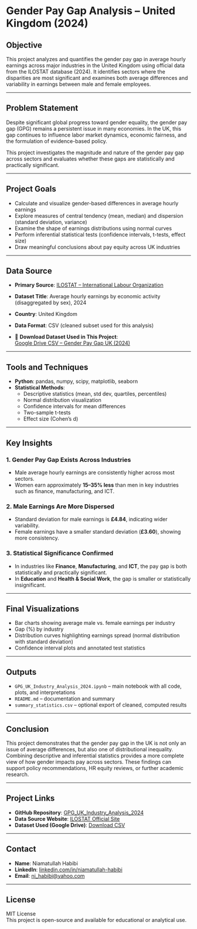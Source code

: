 # Gender Pay Gap Analysis – United Kingdom (2024)

## Objective
This project analyzes and quantifies the gender pay gap in average hourly earnings across major industries in the United Kingdom using official data from the ILOSTAT database (2024). It identifies sectors where the disparities are most significant and examines both average differences and variability in earnings between male and female employees.

---

## Problem Statement
Despite significant global progress toward gender equality, the gender pay gap (GPG) remains a persistent issue in many economies. In the UK, this gap continues to influence labor market dynamics, economic fairness, and the formulation of evidence-based policy.

This project investigates the magnitude and nature of the gender pay gap across sectors and evaluates whether these gaps are statistically and practically significant.

---

## Project Goals
- Calculate and visualize gender-based differences in average hourly earnings  
- Explore measures of central tendency (mean, median) and dispersion (standard deviation, variance)  
- Examine the shape of earnings distributions using normal curves  
- Perform inferential statistical tests (confidence intervals, t-tests, effect size)  
- Draw meaningful conclusions about pay equity across UK industries  

---

## Data Source

- **Primary Source**: [ILOSTAT – International Labour Organization](https://ilostat.ilo.org/data/)  
- **Dataset Title**: Average hourly earnings by economic activity (disaggregated by sex), 2024  
- **Country**: United Kingdom  
- **Data Format**: CSV (cleaned subset used for this analysis)

- 📁 **Download Dataset Used in This Project**:  
  [Google Drive CSV – Gender Pay Gap UK (2024)](https://drive.google.com/file/d/1WWDAfzEwrNX92RLVtbA4qUOSp1d4RA3o/view?usp=sharing)

---

## Tools and Techniques
- **Python**: pandas, numpy, scipy, matplotlib, seaborn  
- **Statistical Methods**:  
  - Descriptive statistics (mean, std dev, quartiles, percentiles)  
  - Normal distribution visualization  
  - Confidence intervals for mean differences  
  - Two-sample t-tests  
  - Effect size (Cohen’s d)  

---

## Key Insights

### 1. Gender Pay Gap Exists Across Industries
- Male average hourly earnings are consistently higher across most sectors.
- Women earn approximately **15–35% less** than men in key industries such as finance, manufacturing, and ICT.

### 2. Male Earnings Are More Dispersed
- Standard deviation for male earnings is **£4.84**, indicating wider variability.
- Female earnings have a smaller standard deviation (**£3.60**), showing more consistency.

### 3. Statistical Significance Confirmed
- In industries like **Finance**, **Manufacturing**, and **ICT**, the pay gap is both statistically and practically significant.
- In **Education** and **Health & Social Work**, the gap is smaller or statistically insignificant.

---

## Final Visualizations
- Bar charts showing average male vs. female earnings per industry  
- Gap (%) by industry  
- Distribution curves highlighting earnings spread (normal distribution with standard deviation)  
- Confidence interval plots and annotated test statistics  

---

## Outputs
- `GPG_UK_Industry_Analysis_2024.ipynb` – main notebook with all code, plots, and interpretations  
- `README.md` – documentation and summary  
- `summary_statistics.csv` – optional export of cleaned, computed results  

---

## Conclusion
This project demonstrates that the gender pay gap in the UK is not only an issue of average differences, but also one of distributional inequality. Combining descriptive and inferential statistics provides a more complete view of how gender impacts pay across sectors. These findings can support policy recommendations, HR equity reviews, or further academic research.

---

## Project Links
- **GitHub Repository**: [GPG_UK_Industry_Analysis_2024](https://github.com/niamat-habibi/GPG_UK_Industry_Analysis_2024/)
- **Data Source Website**: [ILOSTAT Official Site](https://ilostat.ilo.org/data/)
- **Dataset Used (Google Drive)**: [Download CSV](https://drive.google.com/file/d/1WWDAfzEwrNX92RLVtbA4qUOSp1d4RA3o/view?usp=sharing)

---

## Contact
- **Name**: Niamatullah Habibi  
- **LinkedIn**: [linkedin.com/in/niamatullah-habibi](https://www.linkedin.com/in/niamatullah-habibi)  
- **Email**: [ni_habibi@yahoo.com](mailto:ni_habibi@yahoo.com)

---

## License
MIT License  
This project is open-source and available for educational or analytical use.
